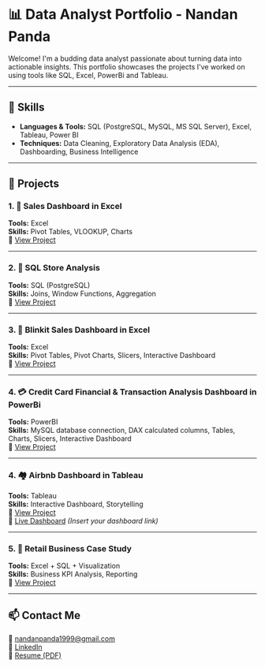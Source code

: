 # 📊 Data Analyst Portfolio - Nandan Panda

Welcome! I'm a budding data analyst passionate about turning data into actionable insights. This portfolio showcases the projects I've worked on using tools like  SQL, Excel, PowerBi and Tableau.

---

## 🧰 Skills

- **Languages & Tools:** SQL (PostgreSQL, MySQL, MS SQL Server), Excel, Tableau, Power BI
- **Techniques:** Data Cleaning, Exploratory Data Analysis (EDA), Dashboarding, Business Intelligence

---

## 📂 Projects

### 1. 🛒 Sales Dashboard in Excel
**Tools:** Excel  
**Skills:** Pivot Tables, VLOOKUP, Charts  
📁 [View Project](./Excel-Sales-Dashboard/README.md)

---

### 2. 🧾 SQL Store Analysis
**Tools:** SQL (PostgreSQL)  
**Skills:** Joins, Window Functions, Aggregation  
📁 [View Project](./SQL-Store-Insights/README.md)

---

### 3. 🛒 Blinkit Sales Dashboard in Excel
**Tools:** Excel  
**Skills:** Pivot Tables, Pivot Charts, Slicers, Interactive Dashboard  
📁 [View Project](projects/Blinkit_Grocery_Dashboard)

---

### 4. 💳 Credit Card Financial & Transaction Analysis Dashboard in PowerBi
**Tools:** PowerBI  
**Skills:** MySQL database connection, DAX calculated columns, Tables, Charts, Slicers, Interactive Dashboard  
📁 [View Project](projects/credit_card_financial_dashboard)

---

### 4. 🏘️ Airbnb Dashboard in Tableau
**Tools:** Tableau  
**Skills:** Interactive Dashboard, Storytelling  
📁 [View Project](./Tableau-Airbnb/README.md)  
🔗 [Live Dashboard](https://public.tableau.com/) *(Insert your dashboard link)*

---

### 5. 🧠 Retail Business Case Study
**Tools:** Excel + SQL + Visualization  
**Skills:** Business KPI Analysis, Reporting  
📁 [View Project](./Business-Case-Study/README.md)

---

## 📫 Contact Me

📧 nandanpanda1999@gmail.com  
💼 [LinkedIn](www.linkedin.com/in/npanda99)  
📂 [Resume (PDF)](./Nandan_Resume.pdf)

